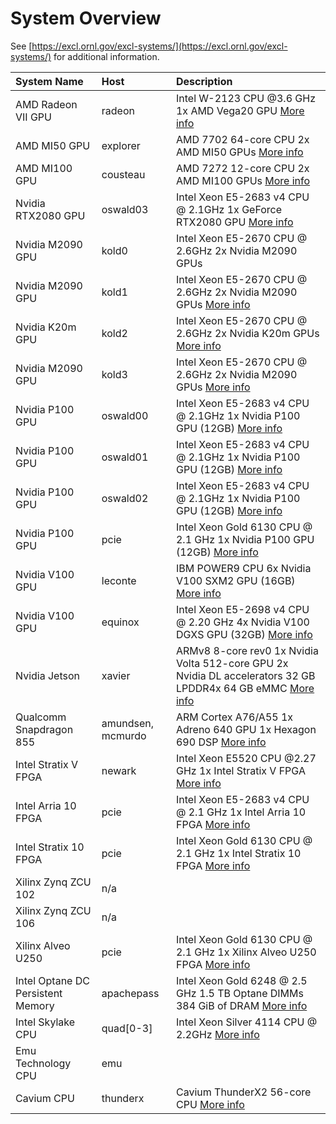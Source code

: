 # System Overview

See [https://excl.ornl.gov/excl-systems/](https://excl.ornl.gov/excl-systems/) for additional information.

| System Name | Host | Description |
| :--- | :--- | :--- |
| AMD Radeon VII GPU | radeon | Intel W-2123 CPU @3.6 GHz 1x AMD Vega20 GPU [More info](https://docs.excl.ornl.gov/systems/oswald00) |
| AMD MI50 GPU | explorer | AMD 7702 64-core CPU  2x AMD MI50 GPUs [More info](https://docs.excl.ornl.gov/systems/oswald00) |
| AMD MI100 GPU | cousteau | AMD 7272 12-core CPU 2x AMD MI100 GPUs [More info](https://docs.excl.ornl.gov/systems/oswald00) |
| Nvidia RTX2080 GPU | oswald03 | Intel Xeon E5-2683 v4 CPU @ 2.1GHz 1x GeForce RTX2080 GPU [More info](https://docs.excl.ornl.gov/systems/oswald00) |
| Nvidia M2090 GPU | kold0 | Intel Xeon E5-2670 CPU @ 2.6GHz 2x Nvidia M2090 GPUs |
| Nvidia M2090 GPU | kold1 | Intel Xeon E5-2670 CPU @ 2.6GHz 2x Nvidia M2090 GPUs [More info](https://docs.excl.ornl.gov/systems/oswald00) |
| Nvidia K20m GPU | kold2 | Intel Xeon E5-2670 CPU @ 2.6GHz 2x Nvidia K20m GPUs  [More info](https://docs.excl.ornl.gov/systems/oswald00) |
| Nvidia M2090 GPU | kold3 | Intel Xeon E5-2670 CPU @ 2.6GHz 2x Nvidia M2090 GPUs [More info](https://docs.excl.ornl.gov/systems/oswald00) |
| Nvidia P100 GPU | oswald00 | Intel Xeon E5-2683 v4 CPU @ 2.1GHz 1x Nvidia P100 GPU \(12GB\) [More info](https://docs.excl.ornl.gov/systems/oswald00) |
| Nvidia P100 GPU | oswald01 | Intel Xeon E5-2683 v4 CPU @ 2.1GHz 1x Nvidia P100 GPU \(12GB\) [More info](https://docs.excl.ornl.gov/systems/oswald00) |
| Nvidia P100 GPU | oswald02 | Intel Xeon E5-2683 v4 CPU @ 2.1GHz 1x Nvidia P100 GPU \(12GB\) [More info](https://docs.excl.ornl.gov/systems/oswald00) |
| Nvidia P100 GPU | pcie | Intel Xeon Gold 6130 CPU @ 2.1 GHz 1x Nvidia P100 GPU \(12GB\) [More info](https://docs.excl.ornl.gov/systems/oswald00) |
| Nvidia V100 GPU | leconte | IBM POWER9 CPU 6x Nvidia V100 SXM2 GPU \(16GB\) [More info](https://docs.excl.ornl.gov/systems/oswald00) |
| Nvidia V100 GPU | equinox | Intel Xeon E5-2698 v4 CPU @ 2.20 GHz 4x Nvidia V100 DGXS GPU \(32GB\) [More info](https://docs.excl.ornl.gov/systems/oswald00) |
| Nvidia Jetson | xavier | ARMv8 8-core  rev0  1x Nvidia Volta 512-core GPU 2x Nvidia DL accelerators 32 GB LPDDR4x 64 GB eMMC [More info](https://docs.excl.ornl.gov/systems/oswald00) |
| Qualcomm Snapdragon 855 | amundsen, mcmurdo | ARM Cortex A76/A55 1x Adreno 640 GPU 1x Hexagon 690 DSP [More info](https://docs.excl.ornl.gov/systems/oswald00) |
| Intel Stratix V FPGA | newark | Intel Xeon  E5520 CPU @2.27 GHz 1x Intel Stratix V  FPGA [More info](https://docs.excl.ornl.gov/systems/oswald00) |
| Intel Arria 10 FPGA | pcie | Intel Xeon E5-2683 v4 CPU @ 2.1 GHz 1x Intel Arria 10 FPGA [More info](https://docs.excl.ornl.gov/systems/oswald00) |
| Intel Stratix 10 FPGA | pcie | Intel Xeon Gold 6130 CPU @ 2.1 GHz 1x Intel Stratix 10 FPGA [More info](https://docs.excl.ornl.gov/systems/oswald00) |
| Xilinx Zynq ZCU 102 | n/a |  |
| Xilinx Zynq ZCU 106 | n/a |  |
| Xilinx Alveo U250 | pcie | Intel Xeon Gold 6130 CPU @ 2.1 GHz 1x Xilinx Alveo U250 FPGA [More info](https://docs.excl.ornl.gov/systems/oswald00) |
| Intel Optane DC Persistent Memory | apachepass | Intel Xeon Gold 6248 @ 2.5 GHz 1.5 TB Optane DIMMs 384 GiB of DRAM [More info](https://docs.excl.ornl.gov/systems/oswald00) |
| Intel Skylake CPU | quad\[0-3\] | Intel Xeon Silver 4114 CPU @ 2.2GHz [More info](https://docs.excl.ornl.gov/systems/oswald00) |
| Emu Technology CPU | emu |  |
| Cavium CPU | thunderx | Cavium ThunderX2 56-core CPU [More info](https://docs.excl.ornl.gov/systems/oswald00) |

